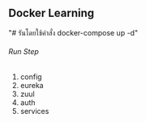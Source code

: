 ## Docker Learning


"# รันโดยใช้คำสั่ง docker-compose up -d"

###### Run Step
1. config
2. eureka
3. zuul
4. auth
5. services